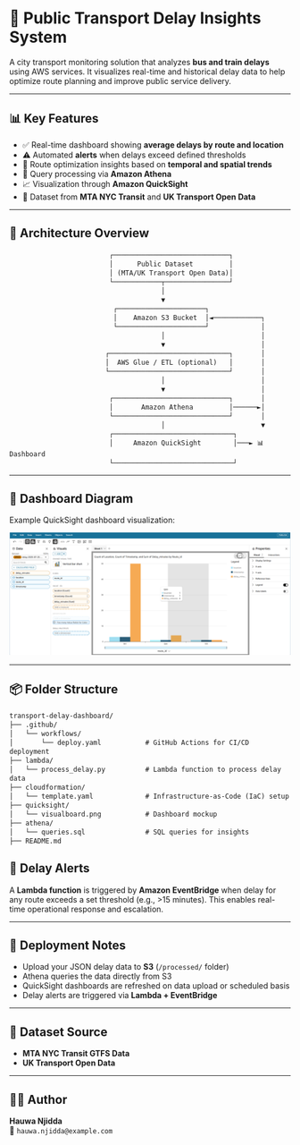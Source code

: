 # 🚦 Public Transport Delay Insights System

A city transport monitoring solution that analyzes **bus and train delays** using AWS services. It visualizes real-time and historical delay data to help optimize route planning and improve public service delivery.

---

## 📊 Key Features

- ✅ Real-time dashboard showing **average delays by route and location**
- ⚠️ Automated **alerts** when delays exceed defined thresholds
- 📍 Route optimization insights based on **temporal and spatial trends**
- 🔎 Query processing via **Amazon Athena**
- 📈 Visualization through **Amazon QuickSight**
- 💾 Dataset from **MTA NYC Transit** and **UK Transport Open Data**

---

## 🧱 Architecture Overview

```plaintext
                         ┌─────────────────────────────┐
                         │      Public Dataset         │
                         │ (MTA/UK Transport Open Data)│
                         └────────────┬────────────────┘
                                      │
                                      ▼
                          ┌──────────────────────┐
                          │    Amazon S3 Bucket  │◄────────────┐
                          └──────────────────────┘             │
                                      │                        │
                                      ▼                        │
                        ┌──────────────────────────────┐       │
                        │  AWS Glue / ETL (optional)   │       │
                        └──────────────────────────────┘       │
                                      │                        │
                                      ▼                        │
                         ┌─────────────────────────────┐       │
                         │       Amazon Athena         │──────►│
                         └─────────────────────────────┘       │
                                      │                        ▼
                         ┌──────────────────────────────┐
                         │     Amazon QuickSight        │───► 📊 Dashboard
                         └──────────────────────────────┘
```

---

## 📍 Dashboard Diagram

Example QuickSight dashboard visualization:

![transport-delay-dashboard](quicksight/visualboard.png)

---

## 📦 Folder Structure

```plaintext
transport-delay-dashboard/
├── .github/
│   └── workflows/
│       └── deploy.yaml           # GitHub Actions for CI/CD deployment
├── lambda/
│   └── process_delay.py          # Lambda function to process delay data
├── cloudformation/
│   └── template.yaml             # Infrastructure-as-Code (IaC) setup
├── quicksight/
│   └── visualboard.png           # Dashboard mockup
├── athena/
│   └── queries.sql               # SQL queries for insights
├── README.md
```

## 🚨 Delay Alerts

A **Lambda function** is triggered by **Amazon EventBridge** when delay for any route exceeds a set threshold (e.g., >15 minutes). This enables real-time operational response and escalation.

---

## 🔧 Deployment Notes

- Upload your JSON delay data to **S3** (`/processed/` folder)
- Athena queries the data directly from S3
- QuickSight dashboards are refreshed on data upload or scheduled basis
- Delay alerts are triggered via **Lambda + EventBridge**

---

## 📁 Dataset Source

- **MTA NYC Transit GTFS Data**
- **UK Transport Open Data**

---

## 👩‍💻 Author

**Hauwa Njidda**  
📧 `hauwa.njidda@example.com`

